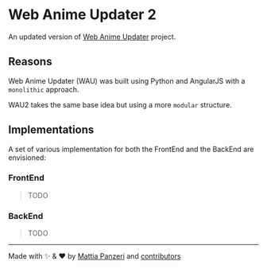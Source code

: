 # Web Anime Updater 2

An updated version of [Web Anime Updater](https://github.com/panz3r/web-anime-updater) project.

## Reasons

Web Anime Updater (WAU) was built using Python and AngularJS with a `monolithic` approach.

WAU2 takes the same base idea but using a more `modular` structure.

## Implementations
A set of various implementation for both the FrontEnd and the BackEnd are envisioned:

### FrontEnd

> TODO

### BackEnd

> TODO



---
Made with :sparkles: & :heart: by [Mattia Panzeri](https://github.com/panz3r) and [contributors](https://github.com/panz3r/web-anime-updater-2/graphs/contributors)